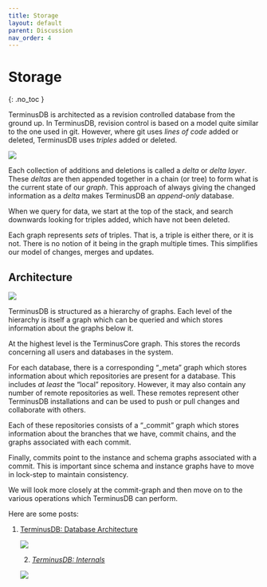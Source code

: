 ```yaml
---
title: Storage
layout: default
parent: Discussion
nav_order: 4
---
```

# Storage

{: .no_toc }

TerminusDB is architected as a revision controlled database from the ground up. In TerminusDB, revision control is based on a model quite similar to the one used in git. However, where git uses *lines of code* added or deleted, TerminusDB uses *triples* added or deleted.

![](/docs/assets/uploads/slide2.jpg)

Each collection of additions and deletions is called a *delta* or *delta layer*. These *deltas* are then appended together in a chain (or tree) to form what is the current state of our *graph*. This approach of always giving the changed information as a *delta* makes TerminusDB an *append-only* database.

When we query for data, we start at the top of the stack, and search downwards looking for triples added, which have not been deleted.

Each graph represents *sets* of triples. That is, a triple is either there, or it is not. There is no notion of it being in the graph multiple times. This simplifies our model of changes, merges and updates.

## Architecture

![](/docs/assets/uploads/slide1.jpg)

TerminusDB is structured as a hierarchy of graphs. Each level of the hierarchy is itself a graph which can be queried and which stores information about the graphs below it.

At the highest level is the TerminusCore graph. This stores the records concerning all users and databases in the system.

For each database, there is a corresponding “_meta” graph which stores information about which repositories are present for a database. This includes *at least* the “local” repository. However, it may also contain any number of remote repositories as well. These remotes represent other TerminusDB installations and can be used to push or pull changes and collaborate with others.

Each of these repositories consists of a “_commit” graph which stores information about the branches that we have, commit chains, and the graphs associated with each commit.

Finally, commits point to the instance and schema graphs associated with a commit. This is important since schema and instance graphs have to move in lock-step to maintain consistency.

We will look more closely at the commit-graph and then move on to the various operations which TerminusDB can perform.

Here are some posts:

1. [TerminusDB: Database Architecture](https://youtu.be/dulKiZuI_NE)

   ![](/docs/assets/uploads/db-arch.jpg)

   2. *[TerminusDB: Internals](https://www.youtube.com/watch?v=cK7uszynOk0&t=270s)*

   ![](/docs/assets/uploads/terminusdb-internals.png)
